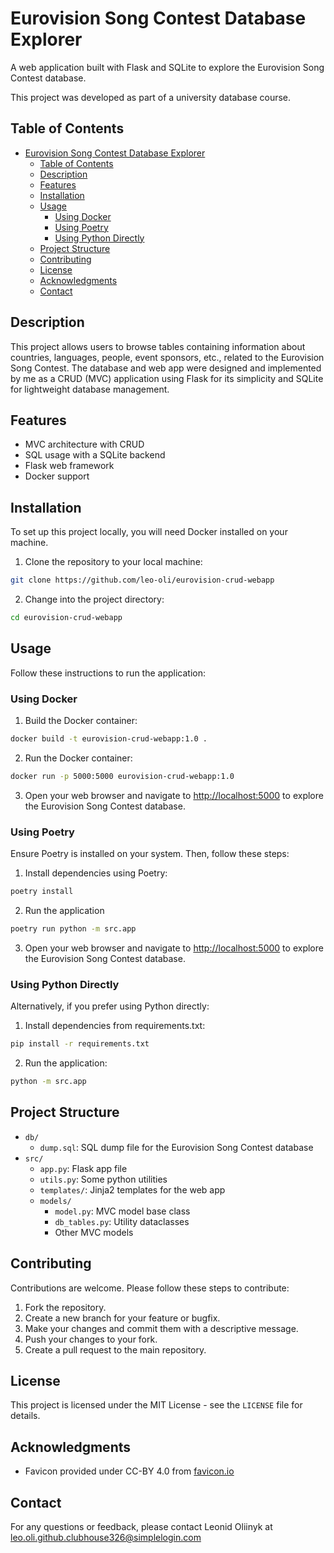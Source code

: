# Eurovision Song Contest Database Explorer

A web application built with Flask and SQLite to explore the Eurovision Song Contest database.

This project was developed as part of a university database course.

## Table of Contents

- [Eurovision Song Contest Database Explorer](#eurovision-song-contest-database-explorer)
  - [Table of Contents](#table-of-contents)
  - [Description](#description)
  - [Features](#features)
  - [Installation](#installation)
  - [Usage](#usage)
    - [Using Docker](#using-docker)
    - [Using Poetry](#using-poetry)
    - [Using Python Directly](#using-python-directly)
  - [Project Structure](#project-structure)
  - [Contributing](#contributing)
  - [License](#license)
  - [Acknowledgments](#acknowledgments)
  - [Contact](#contact)

## Description

This project allows users to browse tables containing information about countries, languages, people, event sponsors, etc., related to the Eurovision Song Contest.
The database and web app were designed and implemented by me as a CRUD (MVC) application using Flask for its simplicity and SQLite for lightweight database management.

## Features

- MVC architecture with CRUD
- SQL usage with a SQLite backend
- Flask web framework
- Docker support

## Installation

To set up this project locally, you will need Docker installed on your machine.

1. Clone the repository to your local machine:

```bash
git clone https://github.com/leo-oli/eurovision-crud-webapp
```

2. Change into the project directory:

```bash
cd eurovision-crud-webapp
```

## Usage

Follow these instructions to run the application:

### Using Docker

1. Build the Docker container:

```bash
docker build -t eurovision-crud-webapp:1.0 .
```

2. Run the Docker container:

```bash
docker run -p 5000:5000 eurovision-crud-webapp:1.0
```

3. Open your web browser and navigate to <http://localhost:5000> to explore the Eurovision Song Contest database.

### Using Poetry

Ensure Poetry is installed on your system. Then, follow these steps:

1. Install dependencies using Poetry:

```bash
poetry install
```

2. Run the application

```bash
poetry run python -m src.app
```

3. Open your web browser and navigate to <http://localhost:5000> to explore the Eurovision Song Contest database.

### Using Python Directly

Alternatively, if you prefer using Python directly:

1. Install dependencies from requirements.txt:

```bash
pip install -r requirements.txt
```

2. Run the application:

```bash
python -m src.app
```

## Project Structure

- `db/`
  - `dump.sql`: SQL dump file for the Eurovision Song Contest database
- `src/`
  - `app.py`: Flask app file
  - `utils.py`: Some python utilities
  - `templates/`: Jinja2 templates for the web app
  - `models/`
    - `model.py`: MVC model base class
    - `db_tables.py`: Utility dataclasses
    - Other MVC models

## Contributing

Contributions are welcome. Please follow these steps to contribute:

1. Fork the repository.
2. Create a new branch for your feature or bugfix.
3. Make your changes and commit them with a descriptive message.
4. Push your changes to your fork.
5. Create a pull request to the main repository.

## License

This project is licensed under the MIT License - see the `LICENSE` file for details.

## Acknowledgments

- Favicon provided under CC-BY 4.0 from [favicon.io](https://favicon.io/emoji-favicons/studio-microphone)

## Contact

For any questions or feedback, please contact Leonid Oliinyk at [leo.oli.github.clubhouse326@simplelogin.com](mailto:leo.oli.github.clubhouse326@simplelogin.com)
